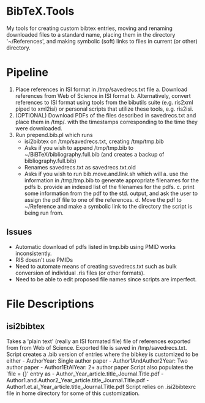 # BibTeX.Tools
My tools for creating custom bibtex entries, moving and renaming downloaded files to a standard name, placing them in the directory '~/References', and making symbolic (soft) links to files in current (or other) directory.

# Pipeline
1. Place references in ISI format in /tmp/savedrecs.txt file
    a. Download references from Web of Science in ISI format
    b. Alternatively, convert references to ISI format using tools from the bibutils suite  (e.g. ris2xml piped to xml2isi) or personal scripts that utilize these tools, e.g. ris2isi.
1. (OPTIONAL) Download PDFs of the files described in savedrecs.txt and place them in /tmp/.  with the timestamps corresponding to the time they were downloaded.
2. Run prepend.bib.pl which runs
    - isi2bibtex on /tmp/savedrecs.txt, creating /tmp/tmp.bib
    - Asks if you wish to append /tmp/tmp.bib to ~/BiBTeX/bibliography.full.bib (and creates a backup of bibliography.full.bib)
    - Renames savedrecs.txt as savedrecs.txt.old
    - Asks if you wish to run bib.move.and.link.sh which will 
        a. use the information in /tmp/tmp.bib to generate appropriate filenames for the pdfs
        b. provide an indexed list of the filenames for the pdfs.
        c. print some information from the pdf to the std. output, and ask the user to assign the pdf file to one of the references.
        d. Move the pdf to ~/Reference and make a symbolic link to the directory the script is being run from.

## Issues
- Automatic download of pdfs listed in tmp.bib using PMID works inconsistently.
- RIS doesn't use PMIDs
- Need to automate means of creating savedrecs.txt such as bulk conversion of individual .ris files (or other formats).
- Need to be able to edit proposed file names since scripts are imperfect.


# File Descriptions
## isi2bibtex
Takes a 'plain text' (really an ISI formated file) file of references exported from from Web of Science. 
Exported file is saved in /tmp/savedrecs.txt. 
Script creates a .bib version of entries where the bibkey is customized to be either
    - AuthorYear: Single author paper
    - Author1AndAuthor2Year: Two author paper
    - Author1EtAlYear: 2+ author paper
Script also populates the `file = {}' entry as
    - Author_Year_article.title_Journal.Title.pdf
    - Author1.and.Author2_Year_article.title_Journal.Title.pdf
    - Author1.et.al_Year_article.title_Journal.Title.pdf
Script relies on .isi2bibtexrc file in home directory for some of this customization.


